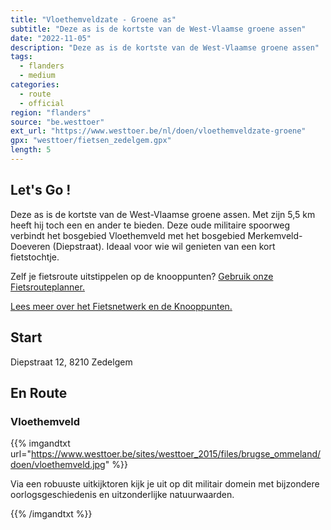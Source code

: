 ```yaml
---
title: "Vloethemveldzate - Groene as"
subtitle: "Deze as is de kortste van de West-Vlaamse groene assen"
date: "2022-11-05"
description: "Deze as is de kortste van de West-Vlaamse groene assen" 
tags:
  - flanders
  - medium
categories: 
  - route
  - official
region: "flanders"
source: "be.westtoer"
ext_url: "https://www.westtoer.be/nl/doen/vloethemveldzate-groene"
gpx: "westtoer/fietsen_zedelgem.gpx"
length: 5
---
```


## Let's Go !

Deze as is de kortste van de West-Vlaamse groene assen. Met zijn 5,5 km heeft hij toch een en ander te bieden. Deze oude militaire spoorweg verbindt het bosgebied Vloethemveld met het bosgebied Merkemveld-Doeveren (Diepstraat). Ideaal voor wie wil genieten van een kort fietstochtje.

Zelf je fietsroute uitstippelen op de knooppunten? [Gebruik onze Fietsrouteplanner.](https://www.westtoer.be/nl/fietsrouteplanner)

[Lees meer over het Fietsnetwerk en de Knooppunten.](https://www.westtoer.be/nl/inspiratie/fietsnetwerk)

## Start 

Diepstraat 12, 8210 Zedelgem 

## En Route

### Vloethemveld

{{% imgandtxt url="https://www.westtoer.be/sites/westtoer_2015/files/brugse_ommeland/doen/vloethemveld.jpg" %}}

Via een robuuste uitkijktoren kijk je uit op dit militair domein met bijzondere oorlogsgeschiedenis en uitzonderlijke natuurwaarden.

{{% /imgandtxt %}}
